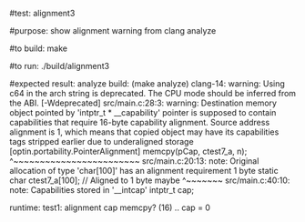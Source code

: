 #test:  alignment3  

#purpose:  show alignment warning from clang analyze



#to build:
make 

#to run:
./build/alignment3

#expected result:
analyze build:  (make analyze)
clang-14: warning: Using c64 in the arch string is deprecated. The CPU mode should be inferred from the ABI. [-Wdeprecated]
src/main.c:28:3: warning: Destination memory object pointed by 'intptr_t * __capability' pointer is supposed to contain capabilities that require 16-byte capability alignment. Source address alignment is 1, which means that copied object may have its capabilities tags stripped earlier due to underaligned storage [optin.portability.PointerAlignment]
  memcpy(pCap, ctest7_a, n);
  ^~~~~~~~~~~~~~~~~~~~~~~~~
src/main.c:20:13: note: Original allocation of type 'char[100]' has an alignment requirement 1 byte
static char ctest7_a[100]; // Aligned to 1 byte maybe
            ^~~~~~~~
src/main.c:40:10: note: Capabilities stored in '__intcap'
intptr_t cap;


runtime:
test1: alignment cap memcpy? (16)
 .. cap  = 0




